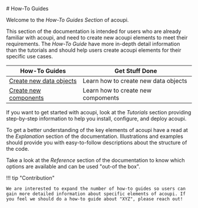 # How-To Guides

Welcome to the _How-To Guides Section_ of acoupi. 

This section of the documentation is intended for users who are already familiar with acoupi, and need to create new acoupi elements to meet their requirements. The _How-To Guide_ have more in-depth detail information than the tutorials and should help users create acoupi elements for their specific use cases. 

<div class="md-table">
  <table>
    <thead>
      <tr>
        <th>
          <strong>How-To Guides</strong>
        </th>
        <th>Get Stuff Done</th>
      </tr>
    </thead>
    <tbody>
      <tr>
        <td>
          <a href="Data_Schema">Create new data objects</a>
        </td>
        <td>Learn how to create new data objects</td>
      </tr>
      <tr>
        <td>
          <a href="Components">Create new components</a>
        </td>
        <td>Learn how to create new compoments</td>
      </tr>
    </tbody>
  </table>
</div>


If you want to get started with acoupi, look at the _Tutorials_ section providing step-by-step information to help you install, configure, and deploy acoupi.

To get a better understanding of the key elements of acoupi have a read at the _Explanation_ section of the documentation. 
Illustrations and examples should provide you with easy-to-follow descriptions about the structure of the code. 

Take a look at the _Reference_ section of the documentation to know which options are available and can be used "out-of the box".

!!! tip "Contribution"

    We are interested to expand the number of how-to guides so users can gain more detailed information about specific elements of acoupi. If you feel we should do a how-to guide about "XYZ", please reach out!
